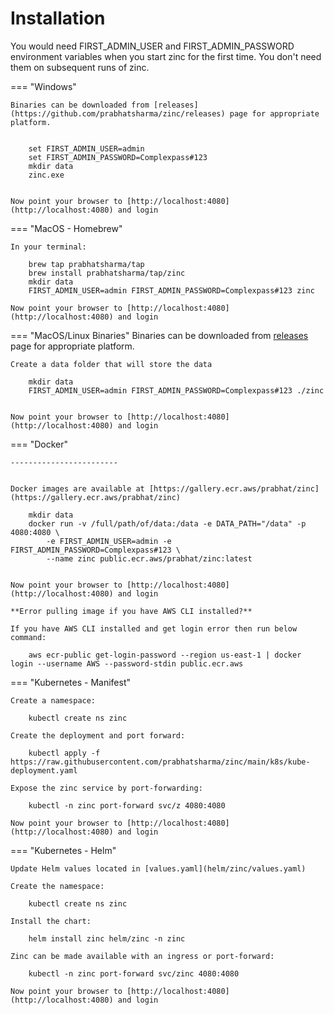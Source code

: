 # Installation

You would need FIRST_ADMIN_USER and FIRST_ADMIN_PASSWORD environment variables when you start zinc for the first time. You don't need them on subsequent runs of zinc.



=== "Windows" 

    Binaries can be downloaded from [releases](https://github.com/prabhatsharma/zinc/releases) page for appropriate platform.


        set FIRST_ADMIN_USER=admin
        set FIRST_ADMIN_PASSWORD=Complexpass#123
        mkdir data
        zinc.exe


    Now point your browser to [http://localhost:4080](http://localhost:4080) and login

=== "MacOS - Homebrew"

    In your terminal:

        brew tap prabhatsharma/tap
        brew install prabhatsharma/tap/zinc
        mkdir data
        FIRST_ADMIN_USER=admin FIRST_ADMIN_PASSWORD=Complexpass#123 zinc 

    Now point your browser to [http://localhost:4080](http://localhost:4080) and login

=== "MacOS/Linux Binaries"
    Binaries can be downloaded from [releases](https://github.com/prabhatsharma/zinc/releases) page for appropriate platform.

    Create a data folder that will store the data

        mkdir data
        FIRST_ADMIN_USER=admin FIRST_ADMIN_PASSWORD=Complexpass#123 ./zinc 


    Now point your browser to [http://localhost:4080](http://localhost:4080) and login

=== "Docker"

    ------------------------


    Docker images are available at [https://gallery.ecr.aws/prabhat/zinc](https://gallery.ecr.aws/prabhat/zinc)

        mkdir data
        docker run -v /full/path/of/data:/data -e DATA_PATH="/data" -p 4080:4080 \
            -e FIRST_ADMIN_USER=admin -e FIRST_ADMIN_PASSWORD=Complexpass#123 \
            --name zinc public.ecr.aws/prabhat/zinc:latest


    Now point your browser to [http://localhost:4080](http://localhost:4080) and login

    **Error pulling image if you have AWS CLI installed?**

    If you have AWS CLI installed and get login error then run below command:

        aws ecr-public get-login-password --region us-east-1 | docker login --username AWS --password-stdin public.ecr.aws


=== "Kubernetes - Manifest"

    Create a namespace:

        kubectl create ns zinc

    Create the deployment and port forward:

        kubectl apply -f https://raw.githubusercontent.com/prabhatsharma/zinc/main/k8s/kube-deployment.yaml
    
    Expose the zinc service by port-forwarding:

        kubectl -n zinc port-forward svc/z 4080:4080

    Now point your browser to [http://localhost:4080](http://localhost:4080) and login

=== "Kubernetes - Helm"

    Update Helm values located in [values.yaml](helm/zinc/values.yaml)

    Create the namespace:

        kubectl create ns zinc

    Install the chart:

        helm install zinc helm/zinc -n zinc

    Zinc can be made available with an ingress or port-forward:
    
        kubectl -n zinc port-forward svc/zinc 4080:4080

    Now point your browser to [http://localhost:4080](http://localhost:4080) and login

